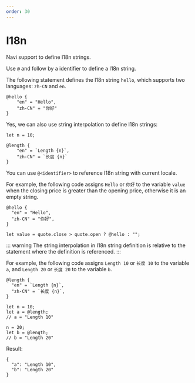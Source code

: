 ```yaml
---
order: 30
---
```


# I18n

Navi support to define I18n strings.

Use `@` and follow by a identifier to define a I18n string.

The following statement defines the I18n string `hello`, which supports two languages: `zh-CN` and `en`.

```nvs
@hello {
    "en" = "Hello",
    "zh-CN" = "你好"
}
```

Yes, we can also use string interpolation to define I18n strings:

```nvs
let n = 10;

@length {
    "en" = `Length {n}`,
    "zh-CN" = `长度 {n}`
}
```

You can use `@<identifier>` to reference I18n string with current locale.

For example, the following code assigns `Hello` or `你好` to the variable `value` when the closing price is greater than the opening price, otherwise it is an empty string.

```nvs
@hello {
  "en" = "Hello",
  "zh-CN" = "你好",
}

let value = quote.close > quote.open ? @hello : "";
```

::: warning
The string interpolation in I18n string definition is relative to the statement where the definition is referenced.
:::

For example, the following code assigns `Length 10` or `长度 10` to the variable `a`, and `Length 20` or `长度 20` to the variable `b`.

```nvs
@length {
  "en" = `Length {n}`,
  "zh-CN" = `长度 {n}`,
}

let n = 10;
let a = @length;
// a = "Length 10"

n = 20;
let b = @length;
// b = "Length 20"
```

Result:

```nvs
{
  "a": "Length 10",
  "b": "Length 20"
}
```
